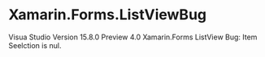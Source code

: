 # Xamarin.Forms.ListViewBug
Visua Studio Version 15.8.0 Preview 4.0  Xamarin.Forms ListView Bug: Item Seelction is nul.
